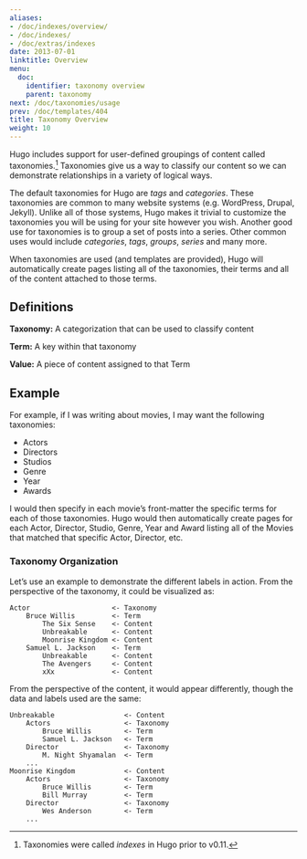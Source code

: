 ```yaml
---
aliases:
- /doc/indexes/overview/
- /doc/indexes/
- /doc/extras/indexes
date: 2013-07-01
linktitle: Overview
menu:
  doc:
    identifier: taxonomy overview
    parent: taxonomy
next: /doc/taxonomies/usage
prev: /doc/templates/404
title: Taxonomy Overview
weight: 10
---
```


Hugo includes support for user-defined groupings of content called
taxonomies.[^1] Taxonomies give us a way to classify our content so we can
demonstrate relationships in a variety of logical ways.

[^1]: Taxonomies were called *indexes* in Hugo prior to v0.11.

The default taxonomies for Hugo are *tags* and *categories*. These
taxonomies are common to many website systems (e.g. WordPress, Drupal,
Jekyll). Unlike all of those systems, Hugo makes it trivial to customize
the taxonomies you will be using for your site however you wish. Another
good use for taxonomies is to group a set of posts into a series. Other
common uses would include *categories*, *tags*, *groups*, *series* and many
more.

When taxonomies are used (and templates are provided), Hugo will
automatically create pages listing all of the taxonomies, their terms
and all of the content attached to those terms.

## Definitions

**Taxonomy:** A categorization that can be used to classify content

**Term:** A key within that taxonomy

**Value:** A piece of content assigned to that Term

## Example

For example, if I was writing about movies, I may want the following
taxonomies:

* Actors
* Directors
* Studios
* Genre
* Year
* Awards

I would then specify in each movie’s front-matter the specific terms for
each of those taxonomies. Hugo would then automatically create pages for
each Actor, Director, Studio, Genre, Year and Award listing all of the
Movies that matched that specific Actor, Director, etc.


### Taxonomy Organization

Let’s use an example to demonstrate the different labels in action.
From the perspective of the taxonomy, it could be visualized as:

    Actor                    <- Taxonomy
        Bruce Willis         <- Term
            The Six Sense    <- Content
            Unbreakable      <- Content
            Moonrise Kingdom <- Content
        Samuel L. Jackson    <- Term
            Unbreakable      <- Content
            The Avengers     <- Content
            xXx              <- Content

From the perspective of the content, it would appear differently, though
the data and labels used are the same:

    Unbreakable                 <- Content
        Actors                  <- Taxonomy
            Bruce Willis        <- Term
            Samuel L. Jackson   <- Term
        Director                <- Taxonomy
            M. Night Shyamalan  <- Term
        ...
    Moonrise Kingdom            <- Content
        Actors                  <- Taxonomy
            Bruce Willis        <- Term
            Bill Murray         <- Term
        Director                <- Taxonomy
            Wes Anderson        <- Term
        ...

